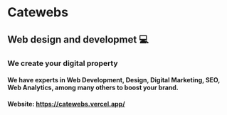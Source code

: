 # Catewebs
## Web design and developmet 💻
### We create your digital property
#### We have experts in Web Development, Design, Digital Marketing, SEO, Web Analytics, among many others to boost your brand.
#### Website: https://catewebs.vercel.app/

